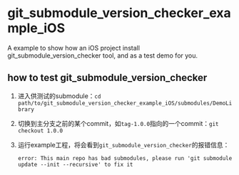 # git_submodule_version_checker_example_iOS
A example to show how an iOS project install git_submodule_version_checker tool,  and as a test demo for you.



## how to test git_submodule_version_checker

1. 进入供测试的submodule：`cd path/to/git_submodule_version_checker_example_iOS/submodules/DemoLibrary`

2. 切换到主分支之前的某个commit，如`tag-1.0.0`指向的一个commit：`git checkout 1.0.0`

3. 运行example工程，将会看到`git_submodule_version_checker`的报错信息：

   ```shell
   error: This main repo has bad submodules, please run 'git submodule update --init --recursive' to fix it
   ```

   